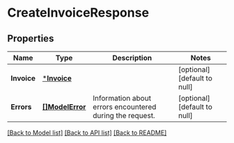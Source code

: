 # CreateInvoiceResponse

## Properties

 Name        | Type                         | Description                                              | Notes                        
-------------|------------------------------|----------------------------------------------------------|------------------------------
 **Invoice** | [***Invoice**](Invoice.md)   |                                                          | [optional] [default to null] 
 **Errors**  | [**[]ModelError**](Error.md) | Information about errors encountered during the request. | [optional] [default to null] 

[[Back to Model list]](../README.md#documentation-for-models) [[Back to API list]](../README.md#documentation-for-api-endpoints) [[Back to README]](../README.md)

